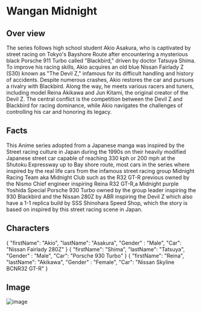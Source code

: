 # Wangan Midnight 
## Over view
The series follows high school student Akio Asakura, who is captivated by street racing on Tokyo's Bayshore Route after encountering a mysterious black Porsche 911 Turbo called "Blackbird," driven by doctor Tatsuya Shima. To improve his racing skills, Akio acquires an old blue Nissan Fairlady Z (S30) known as "The Devil Z," infamous for its difficult handling and history of accidents. Despite numerous crashes, Akio restores the car and pursues a rivalry with Blackbird. Along the way, he meets various racers and tuners, including model Reina Akikawa and Jun Kitami, the original creator of the Devil Z. The central conflict is the competition between the Devil Z and Blackbird for racing dominance, while Akio navigates the challenges of controlling his car and honoring its legacy.
## Facts
This Anime series adopted from a Japanese manga was inspired by the Street racing culture in Japan during the 1990s on their heavily modified Japanese street car capable of reaching 330 kph or 200 mph at the Shutoku Expressway up to Bay shore route, most cars in the series where inspired by the real life cars from the infamous street racing group Midnight Racing Team aka Midnight Club such as the R32 GT-R previous owned by the Nismo Chief engineer inspiring Reina R32 GT-R,a Midnight purple Yoshida Special Porsche 930 Turbo owned by the group leader inspiring the 930 Blackbird and the Nissan 280Z by ABR inspiring the Devil Z which also have a 1-1 replica build by SSS Shinohara Speed Shop, which the story is based on inspired by this street racing scene in Japan.
## Characters
{
  "firstName": "Akio",
  "lastName": "Asakura",
  "Gender" : "Male",
  "Car": "Nissan Fairlady 280Z"
}
{
  "firstName": "Shima",
  "lastName": "Tatsuya",
  "Gender" : "Male",
  "Car": "Porsche 930 Turbo"
}
{
  "firstName": "Reina",
  "lastName": "Akikawa",
  "Gender" : "Female",
  "Car": "Nissan Skyline BCNR32 GT-R"
}

## Image
![image](https://github.com/user-attachments/assets/59eecc11-3fce-4071-b056-386f629c37d9)

